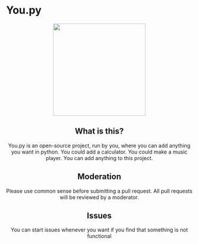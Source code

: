 # You.py

<div align="center">
  <a href="https://github.com/webpack/webpack">
    <img width="250" height="250" src="https://i.ibb.co/1mkqMvr/logo.png">
  </a>

## What is this?
You.py is an open-source project, run by you, where you can add anything you want in python. You could add a calculator. You could make a music player. You can add anything to this project.

## Moderation
Please use common sense before submitting a pull request. All pull requests will be reviewed by a moderator.

## Issues
You can start issues whenever you want if you find that something is not functional
